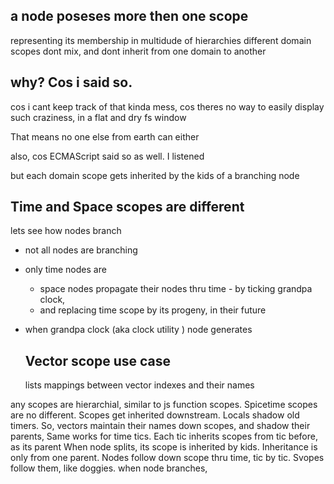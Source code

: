 ## a node poseses more then one scope
representing its membership in multidude of hierarchies
different domain scopes dont mix, and dont inherit from one domain to another

## why? Cos i said so.
cos i cant keep track of that kinda mess, cos theres no way to easily display such craziness, 
in a flat and dry fs window

That means no one else from earth can either

also, cos ECMAScript said so as well. I listened

but each domain scope gets inherited by the kids of a branching node

## Time and Space scopes are different
lets see how nodes branch
- not all nodes are branching
- only time nodes are
  - space nodes propagate their nodes thru time - 
  by ticking grandpa clock, 
  - and replacing time scope by its progeny, 
  in their future
- when grandpa clock (aka clock utility ) node generates
  

  ## Vector scope use case 
  lists mappings between vector indexes and their names

any scopes are hierarchial, similar to js function scopes.
Spicetime scopes are no different.
Scopes get inherited downstream. Locals shadow old timers.
So, vectors maintain their names down scopes, and shadow their parents,
Same works for time tics.
Each tic inherits scopes from tic before, as its parent
When node splits, its scope is inherited by kids.
Inheritance is only from one parent.
Nodes follow down scope thru time, tic by tic.
Svopes follow them, like doggies.
when node branches, 